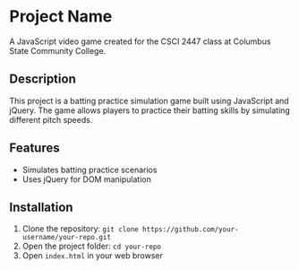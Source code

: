 # Project Name

A JavaScript video game created for the CSCI 2447 class at Columbus State Community College.

## Description

This project is a batting practice simulation game built using JavaScript and jQuery. The game allows players to practice their batting skills by simulating different pitch speeds.

## Features

-  Simulates batting practice scenarios
-  Uses jQuery for DOM manipulation

## Installation

1. Clone the repository: `git clone https://github.com/your-username/your-repo.git`
2. Open the project folder: `cd your-repo`
3. Open `index.html` in your web browser
